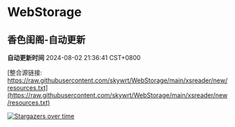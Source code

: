 # WebStorage

## 香色闺阁-自动更新

**自动更新时间** 2024-08-02 21:36:41 CST+0800

[整合源链接: https://raw.githubusercontent.com/skywrt/WebStorage/main/xsreader/new/resources.txt](https://raw.githubusercontent.com/skywrt/WebStorage/main/xsreader/new/resources.txt)


[![Stargazers over time](https://starchart.cc/skywrt/WebStorage.svg)](https://starchart.cc/skywrt/WebStorage)
